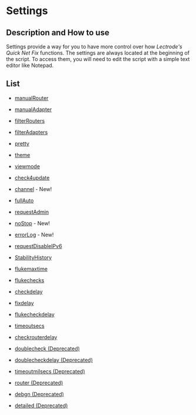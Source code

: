 # Settings #

## Description and How to use ##
Settings provide a way for you to have more control over how _Lectrode's Quick Net Fix_ functions. The settings are always located at the beginning of the script. To access them, you will need to edit the script with a simple text editor like Notepad.


## List ##

  * [manualRouter](manualRouter.md)
  * [manualAdapter](manualAdapter.md)
  * [filterRouters](filterRouters.md)
  * [filterAdapters](filterAdapters.md)
  * [pretty](pretty.md)
  * [theme](theme.md)
  * [viewmode](viewmode.md)
  * [check4update](check4update.md)
  * [channel](channel.md) - New!
  * [fullAuto](fullAuto.md)
  * [requestAdmin](requestAdmin.md)
  * [noStop](noStop.md) - New!
  * [errorLog](errorLog.md) - New!
  * [requestDisableIPv6](requestDisableIPv6.md)
  * [StabilityHistory](StabilityHistory.md)
  * [flukemaxtime](flukemaxtime.md)
  * [flukechecks](flukechecks.md)
  * [checkdelay](checkdelay.md)
  * [fixdelay](fixdelay.md)
  * [flukecheckdelay](flukecheckdelay.md)
  * [timeoutsecs](timeoutsecs.md)
  * [checkrouterdelay](checkrouterdelay.md)


  * [doublecheck (Deprecated)](flukechecks.md)
  * [doublecheckdelay (Deprecated)](flukecheckdelay.md)
  * [timeoutmilsecs (Deprecated)](timeoutsecs.md)
  * [router (Deprecated)](manualRouter.md)
  * [debgn (Deprecated)](pretty.md)
  * [detailed (Deprecated)](viewmode.md)